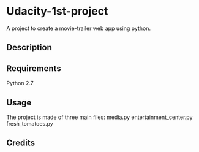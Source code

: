 # Udacity-1st-project
A project to create a movie-trailer web app using python.

## Description

## Requirements
Python 2.7 

## Usage
The project is made of three main files:
  media.py
  entertainment_center.py
  fresh_tomatoes.py

## Credits
